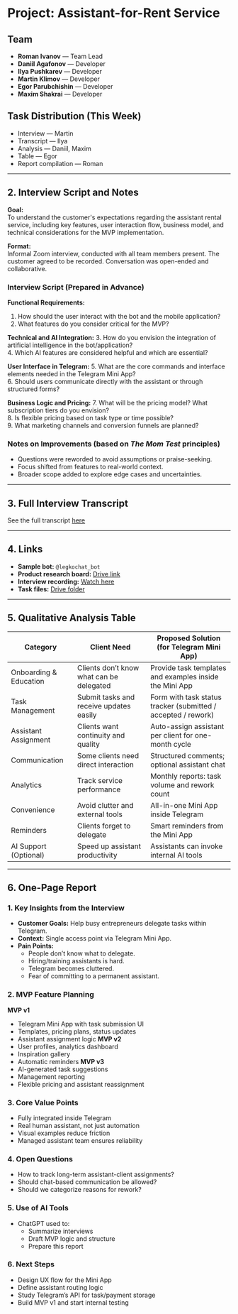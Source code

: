 # Project: Assistant-for-Rent Service

## Team
- **Roman Ivanov** — Team Lead  
- **Daniil Agafonov** — Developer  
- **Ilya Pushkarev** — Developer  
- **Martin Klimov** — Developer  
- **Egor Parubchishin** — Developer  
- **Maxim Shakrai** — Developer  

## Task Distribution (This Week)
- Interview — Martin  
- Transcript — Ilya  
- Analysis — Daniil, Maxim  
- Table — Egor  
- Report compilation — Roman  

---

## 2. Interview Script and Notes

**Goal:**  
To understand the customer's expectations regarding the assistant rental service, including key features, user interaction flow, business model, and technical considerations for the MVP implementation.

**Format:**  
Informal Zoom interview, conducted with all team members present. The customer agreed to be recorded. Conversation was open-ended and collaborative.

### Interview Script (Prepared in Advance)

**Functional Requirements:**
1. How should the user interact with the bot and the mobile application?  
2. What features do you consider critical for the MVP?  

**Technical and AI Integration:**
3. How do you envision the integration of artificial intelligence in the bot/application?   
4. Which AI features are considered helpful and which are essential?    

**User Interface in Telegram:**
5. What are the core commands and interface elements needed in the Telegram Mini App?   
6. Should users communicate directly with the assistant or through structured forms?  

**Business Logic and Pricing:**
7. What will be the pricing model? What subscription tiers do you envision?  
8. Is flexible pricing based on task type or time possible?    
9. What marketing channels and conversion funnels are planned?   

### Notes on Improvements (based on *The Mom Test* principles)
- Questions were reworded to avoid assumptions or praise-seeking.
- Focus shifted from features to real-world context.
- Broader scope added to explore edge cases and uncertainties.

---

## 3. Full Interview Transcript

See the full transcript [here](https://docs.google.com/document/d/1qo8wzwZ_IPZ6j5l0Tr_40DkhH7AhgPjXUjcNPH-LUb4/edit?usp=sharing)

---

## 4. Links

- **Sample bot:** `@legkochat_bot`  
- **Product research board:** [Drive link](https://drive.google.com/drive/folders/1IVy22GisWW3bDCHYueMPDaXrQ4NGXAxs?usp=sharing)  
- **Interview recording:** [Watch here](https://drive.google.com/file/d/1dwyYiJwaDvAvSftRSAYGC7BpFgboXM-z/view?usp=sharing)  
- **Task files:** [Drive folder](https://drive.google.com/drive/folders/1-lRkUX0sPWL469gG_kPdD2MjCSmifbSO?usp=sharing)  

---

## 5. Qualitative Analysis Table

| Category               | Client Need                              | Proposed Solution (for Telegram Mini App)                     |
| ---------------------- | ---------------------------------------- | ------------------------------------------------------------- |
| Onboarding & Education | Clients don’t know what can be delegated | Provide task templates and examples inside the Mini App       |
| Task Management        | Submit tasks and receive updates easily  | Form with task status tracker (submitted / accepted / rework) |
| Assistant Assignment   | Clients want continuity and quality      | Auto-assign assistant per client for one-month cycle          |
| Communication          | Some clients need direct interaction     | Structured comments; optional assistant chat                  |
| Analytics              | Track service performance                | Monthly reports: task volume and rework count                 |
| Convenience            | Avoid clutter and external tools         | All-in-one Mini App inside Telegram                           |
| Reminders              | Clients forget to delegate               | Smart reminders from the Mini App                             |
| AI Support (Optional)  | Speed up assistant productivity          | Assistants can invoke internal AI tools                       |

---

## 6. One-Page Report

### 1. Key Insights from the Interview
- **Customer Goals:** Help busy entrepreneurs delegate tasks within Telegram.
- **Context:** Single access point via Telegram Mini App.
- **Pain Points:**
  - People don’t know what to delegate.
  - Hiring/training assistants is hard.
  - Telegram becomes cluttered.
  - Fear of committing to a permanent assistant.

### 2. MVP Feature Planning
**MVP v1**
- Telegram Mini App with task submission UI  
- Templates, pricing plans, status updates  
- Assistant assignment logic
**MVP v2**
- User profiles, analytics dashboard  
- Inspiration gallery  
- Automatic reminders
**MVP v3**
- AI-generated task suggestions  
- Management reporting  
- Flexible pricing and assistant reassignment

### 3. Core Value Points
- Fully integrated inside Telegram  
- Real human assistant, not just automation  
- Visual examples reduce friction  
- Managed assistant team ensures reliability

### 4. Open Questions
- How to track long-term assistant-client assignments?
- Should chat-based communication be allowed?
- Should we categorize reasons for rework?

### 5. Use of AI Tools
- ChatGPT used to:
  - Summarize interviews  
  - Draft MVP logic and structure  
  - Prepare this report

### 6. Next Steps
- Design UX flow for the Mini App  
- Define assistant routing logic  
- Study Telegram’s API for task/payment storage  
- Build MVP v1 and start internal testing
